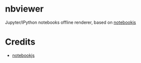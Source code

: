 # nbviewer

Jupyter/IPython notebooks offline renderer, based on [notebookjs](https://github.com/jsvine/notebookjs)

# Credits

- [notebookjs](https://github.com/jsvine/notebookjs)